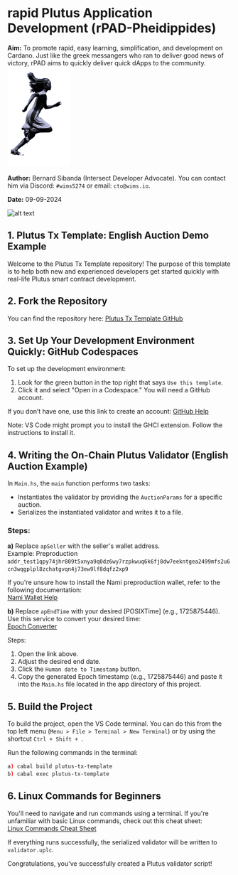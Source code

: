 # rapid Plutus Application Development (rPAD-Pheidippides)

**Aim:** To promote rapid, easy learning, simplification, and development on Cardano. Just like the greek messangers who ran to deliver good news of victory, rPAD aims to quickly deliver quick dApps to the community.
![alt text](WhatsApp_Image_2024-09-09_at_14.38.56-removebg-preview.png)

**Author:** Bernard Sibanda (Intersect Developer Advocate). You can contact him via Discord: `#wims5274` or email: `cto@wims.io`.

**Date:** 09-09-2024

![alt text](image.png)

## 1. Plutus Tx Template: English Auction Demo Example

Welcome to the Plutus Tx Template repository! The purpose of this template is to help both new and experienced developers get started quickly with real-life Plutus smart contract development.

## 2. Fork the Repository

You can find the repository here: [Plutus Tx Template GitHub](https://github.com/besiwims/plutus-tx-template/tree/dev)

## 3. Set Up Your Development Environment Quickly: GitHub Codespaces

To set up the development environment:

1. Look for the green button in the top right that says `Use this template`. 
2. Click it and select "Open in a Codespace." You will need a GitHub account. 

If you don’t have one, use this link to create an account: [GitHub Help](https://coxygen.co/user-help/github/)

Note: VS Code might prompt you to install the GHCI extension. Follow the instructions to install it.

## 4. Writing the On-Chain Plutus Validator (English Auction Example)

In `Main.hs`, the `main` function performs two tasks:

- Instantiates the validator by providing the `AuctionParams` for a specific auction.
- Serializes the instantiated validator and writes it to a file.

### Steps:

**a)** Replace `apSeller` with the seller's wallet address.  
Example: Preproduction  
`addr_test1qpy74jhr809t5xnya9q0dz6wy7rzpkwuq6k6fj8dw7eekntgea2499mfs2u6cn3wqgplpl8zchatgvqn4j73ew9lf8dqfz2xp9`

If you're unsure how to install the Nami preproduction wallet, refer to the following documentation:  
[Nami Wallet Help](https://github.com/wimsio/coxygen/wiki/3.-Nami-Wallet-on-Chrome-browser-by-Mugdor-Mary-29%E2%80%9004%E2%80%902024)

**b)** Replace `apEndTime` with your desired [POSIXTime] (e.g., 1725875446). Use this service to convert your desired time:  
[Epoch Converter](https://www.epochconverter.com/)

Steps:
1. Open the link above.
2. Adjust the desired end date.
3. Click the `Human date to Timestamp` button.
4. Copy the generated Epoch timestamp (e.g., 1725875446) and paste it into the `Main.hs` file located in the app directory of this project.

## 5. Build the Project

To build the project, open the VS Code terminal. You can do this from the top left menu (`Menu > File > Terminal > New Terminal`) or by using the shortcut `Ctrl + Shift + `.

Run the following commands in the terminal:

```bash
a) cabal build plutus-tx-template
b) cabal exec plutus-tx-template
```

## 6. Linux Commands for Beginners

You'll need to navigate and run commands using a terminal. If you're unfamiliar with basic Linux commands, check out this cheat sheet:  
[Linux Commands Cheat Sheet](https://www.geeksforgeeks.org/linux-commands-cheat-sheet/)

If everything runs successfully, the serialized validator will be written to `validator.uplc`.

Congratulations, you've successfully created a Plutus validator script!